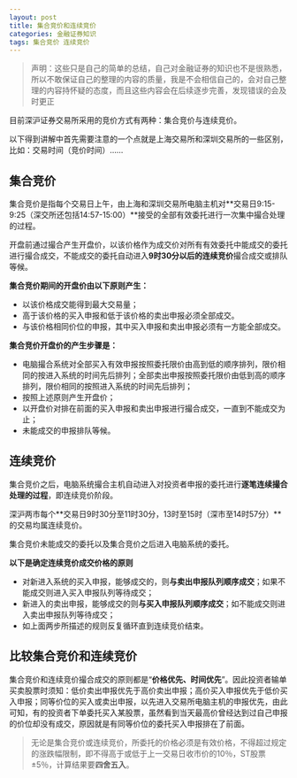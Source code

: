 ```yaml
---
layout: post
title: 集合竞价和连续竞价
categories: 金融证券知识
tags: 集合竞价 连续竞价
---
```


>声明：这些只是自己的简单的总结，自己对金融证券的知识也不是很熟悉，所以不敢保证自己的整理的内容的质量，我是不会相信自己的，会对自己整理的内容持怀疑的态度，而且这些内容会在后续逐步完善，发现错误的会及时更正

目前深沪证券交易所采用的竞价方式有两种：集合竞价与连续竞价。

以下得到讲解中首先需要注意的一个点就是上海交易所和深圳交易所的一些区别，比如：交易时间（竞价时间）……

## 集合竞价

集合竞价是指每个交易日上午，由上海和深圳交易所电脑主机对**交易日9:15-9:25（深交所还包括14:57-15:00）**接受的全部有效委托进行一次集中撮合处理的过程。

开盘前通过撮合产生开盘价，以该价格作为成交价对所有有效委托中能成交的委托进行撮合成交，不能成交的委托自动进入**9时30分以后的连续竞价**撮合成交或排队等候。

**集合竞价期间的开盘价由以下原则产生：**

* 以该价格成交能得到最大交易量；
* 高于该价格的买入申报和低于该价格的卖出申报必须全部成交。
* 与该价格相同价位的申报，其中买入申报和卖出申报必须有一方能全部成交。

**集合竞价开盘价的产生步骤是：**

* 电脑撮合系统对全部买入有效申报按照委托限价由高到低的顺序排列，限价相同的按进入系统的时间先后排列；全部卖出申报按照委托限价由低到高的顺序排列，限价相同的按照进入系统的时间先后排列；
* 按照上述原则产生开盘价；
* 以开盘价对排在前面的买入申报和卖出申报进行撮合成交，一直到不能成交为止；
* 未能成交的申报排队等候。

## 连续竞价

集合竞价之后，电脑系统撮合主机自动进入对投资者申报的委托进行**逐笔连续撮合处理的过程**，即连续竞价阶段。

深沪两市每个**交易日9时30分至11时30分，13时至15时（深市至14时57分）**的交易均属连续竞价。

集合竞价未能成交的委托以及集合竞价之后进入电脑系统的委托。

**以下是确定连续竞价成交价格的原则**

* 对新进入系统的买入申报，能够成交的，则**与卖出申报队列顺序成交**；如果不能成交则进入买入申报队列等待成交；
* 新进入的卖出申报，能够成交的则**与买入申报队列顺序成交**；如不能成交则进入卖出申报队列等待成交；
* 如上面两步所描述的规则反复循环直到连续竞价结束。


## 比较集合竞价和连续竞价

集合竞价和连续竞价撮合成交的原则都是“**价格优先、时间优先**”。因此投资者输单买卖股票时须知：低价卖出申报优先于高价卖出申报；高价买入申报优先于低价买入申报；同等价位的买入或卖出申报，以先进入交易所电脑主机的申报优先，由此可知，有的投资者下单委托买入某股票，虽然看到当天最高价曾经达到过自己申报的价位却没有成交，原因就是有同等价位的委托买入申报排在了前面。

>无论是集合竞价或连续竞价，所委托的价格必须是有效价格，不得超过规定的涨跌幅限制，即不得高于或低于上一交易日收市价的10％，ST股票±5％，计算结果要**四舍五入**。
